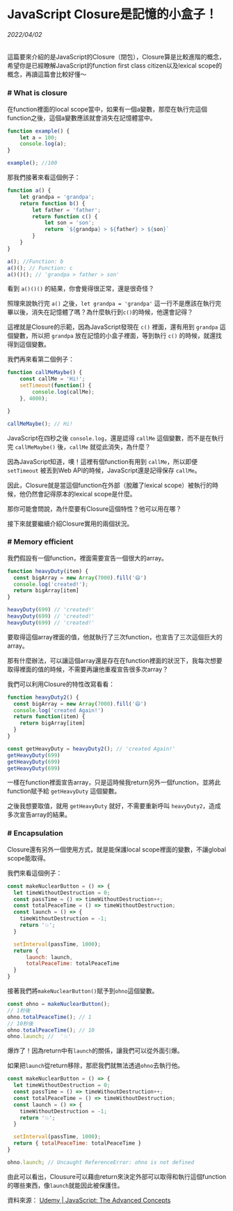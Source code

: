 # JavaScript Closure是記憶的小盒子！

###### 2022/04/02

這篇要來介紹的是JavaScript的Closure（閉包），Closure算是比較進階的概念，希望你是已經瞭解JavaScript的function first class citizen以及lexical scope的概念，再讀這篇會比較好懂～

### \# What is closure

在function裡面的local scope當中，如果有一個a變數，那麼在執行完這個function之後，這個a變數應該就會消失在記憶體當中。

```javascript
function example() {
    let a = 100;
    console.log(a);
}

example(); //100
```

那我們接著來看這個例子：

```javascript
function a() {
    let grandpa = 'grandpa';
    return function b() {
        let father = 'father';
        return function c() {
            let son = 'son';
            return `${grandpa} > ${father} > ${son}`
        }
    }
}

a(); //Function: b
a()(); // Function: c
a()()(); // 'grandpa > father > son'
```
看到 ```a()()()``` 的結果，你會覺得很正常，還是很奇怪？

照理來說執行完 ```a()``` 之後，```let grandpa = 'grandpa'``` 這一行不是應該在執行完畢以後，消失在記憶體了嗎？為什麼執行到```c()```的時候，他還會記得？

這裡就是Closure的示範，因為JavaScript發現在 ```c()``` 裡面，還有用到 ```grandpa``` 這個變數，所以把 ```grandpa``` 放在記憶的小盒子裡面，等到執行 ```c()``` 的時候，就還找得到這個變數。

我們再來看第二個例子：

```javascript
function callMeMaybe() {
    const callMe = 'Hi!';
    setTimeout(function() {
        console.log(callMe);
    }, 4000);

}

callMeMaybe(); // Hi!
```

JavaScript在四秒之後 ```console.log```，還是認得 ```callMe``` 這個變數，而不是在執行完 ```callMeMaybe()``` 後，```callMe``` 就從此消失，為什麼？

因為JavaScript知道，噢！這裡有個function有用到 ```callMe```，所以即便 ```setTimeout``` 被丟到Web API的時候，JavaScript還是記得保存 ```callMe```。

因此，Closure就是當這個function在外部（脫離了lexical scope）被執行的時候，他仍然會記得原本的lexical scope是什麼。

那你可能會問說，為什麼要有Closure這個特性？他可以用在哪？

接下來就要繼續介紹Closure實用的兩個狀況。

### \# Memory efficient

我們假設有一個function，裡面需要宣告一個很大的array。

```javascript
function heavyDuty(item) {
  const bigArray = new Array(7000).fill('😄')
  console.log('created!');
  return bigArray[item]
}

heavyDuty(699) // 'created!'
heavyDuty(699) // 'created!'
heavyDuty(699) // 'created!'
```

要取得這個array裡面的值，他就執行了三次function，也宣告了三次這個巨大的array。

那有什麼辦法，可以讓這個array還是存在在function裡面的狀況下，我每次想要取得裡面的值的時候，不需要再讓他重複宣告很多次array？

我們可以利用Closure的特性改寫看看：

```javascript
function heavyDuty2() {
  const bigArray = new Array(7000).fill('😄')
  console.log('created Again!')
  return function(item) {
    return bigArray[item]
  }
}

const getHeavyDuty = heavyDuty2(); // 'created Again!'
getHeavyDuty(699)
getHeavyDuty(699)
getHeavyDuty(699)
```

一樣在function裡面宣告array，只是這時候我return另外一個function，並將此function賦予給 ```getHeavyDuty``` 這個變數。

之後我想要取值，就用 ```getHeavyDuty``` 就好，不需要重新呼叫 ```heavyDuty2```，造成多次宣告array的結果。

### \# Encapsulation

Closure還有另外一個使用方式，就是能保護local scope裡面的變數，不讓global scope能取得。

我們來看這個例子：

```javascript
const makeNuclearButton = () => {
  let timeWithoutDestruction = 0;
  const passTime = () => timeWithoutDestruction++;
  const totalPeaceTime = () => timeWithoutDestruction;
  const launch = () => {
    timeWithoutDestruction = -1;
    return '💥';
  }

  setInterval(passTime, 1000);
  return {
      launch: launch,
      totalPeaceTime: totalPeaceTime
  }
}
```

接著我們將```makeNuclearButton()```賦予到```ohno```這個變數。

```javascript
const ohno = makeNuclearButton();
// 1秒後
ohno.totalPeaceTime(); // 1
// 10秒後
ohno.totalPeaceTime(); // 10
ohno.launch; //  '💥'
```

爆炸了！因為return中有```launch```的關係，讓我們可以從外面引爆。

如果把```launch```從return移除，那麽我們就無法透過```ohno```去執行他。

```javascript
const makeNuclearButton = () => {
  let timeWithoutDestruction = 0;
  const passTime = () => timeWithoutDestruction++;
  const totalPeaceTime = () => timeWithoutDestruction;
  const launch = () => {
    timeWithoutDestruction = -1;
    return '💥';
  }

  setInterval(passTime, 1000);
  return { totalPeaceTime: totalPeaceTime }
}

ohno.launch; // Uncaught ReferenceError: ohno is not defined
```

由此可以看出，Clousure可以藉由return來決定外部可以取得和執行這個function的哪些東西，像```launch```就能因此被保護住。

資料來源：
[Udemy | JavaScript: The Advanced Concepts](https://www.udemy.com/course/advanced-javascript-concepts/)


